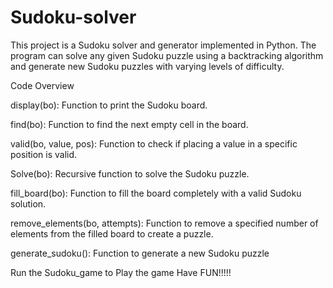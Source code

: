 # Sudoku-solver
This project is a Sudoku solver and generator implemented in Python. The program can solve any given Sudoku puzzle using a backtracking algorithm and generate new Sudoku puzzles with varying levels of difficulty.


Code Overview

display(bo): Function to print the Sudoku board.

find(bo): Function to find the next empty cell in the board.

valid(bo, value, pos): Function to check if placing a value in a specific position is valid.

Solve(bo): Recursive function to solve the Sudoku puzzle.

fill_board(bo): Function to fill the board completely with a valid Sudoku solution.

remove_elements(bo, attempts): Function to remove a specified number of elements from the filled board to create a puzzle.

generate_sudoku(): Function to generate a new Sudoku puzzle

Run the Sudoku_game to Play the game Have FUN!!!!!
